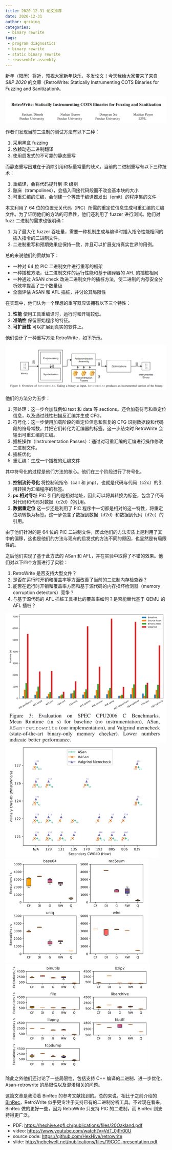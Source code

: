 ```yaml
---
title: 2020-12-31 论文推荐
date: 2020-12-31
author: qrzbing
categories:
 - binary rewrite
tags:
 - program diagnostics
 - binary rewrite
 - static binary rewrite
 - reassemble assembly
---
```


新年（阳历）将近，预祝大家新年快乐，多发论文！今天我给大家带来了来自 *S&P 2020* 的文章《RetroWrite: Statically Instrumenting COTS Binaries for Fuzzing and Sanitization》。

![](./img/1231/1.png)

作者们发现当前二进制的测试方法有以下三种：

1. 采用黑盒 fuzzing
2. 依赖动态二进制翻译
3. 使用启发式的不可靠的静态重写

而静态重写困难在于消除引用和标量常量的歧义。当前的二进制重写有以下三种技术：

1. 重编译，会将代码提升到 IR 级别
2. 蹦床（trampolines），会插入间接代码段而不改变基本块的大小
3. 可重汇编的汇编，会创建一个等效于编译器发出（emit）的程序集的文件

本文利用了 64 位的位置无关代码（PIC）所需的重定位信息生成可重汇编的汇编文件。为了证明他们的方法的可靠性，他们还利用了 fuzzer 进行测试。他们对 fuzz 二进制的需求也很明确：

1. 为了最大化 fuzzer 吞吐量，需要一种机制生成与编译时插入指令性能相同的插入指令的二进制文件。
2. 二进制重写和预期效果应保持一致，并且可以扩展支持真实世界的用例。

总的来说他们的贡献如下：

- 一种对 64 位 PIC 二进制文件进行重写的框架
- 一种插桩方法，让二进制文件的运行性能和基于编译器的 AFL 的插桩相同
- 一种通过 ASAN check 改进二进制文件的插桩方法，使二进制的内存安全分析效率提高了三个数量级
- 全面评估 ASAN 和 AFL 插桩，并讨论其局限性

在实现中，他们认为一个理想的重写器应该拥有以下三个特性：

1. **性能** 使用工具重编译时，运行时和开销较低。
2. **准确性** 保留原始程序的特征。
3. **可扩展性** 可以扩展到真实的软件上。

他们设计了一种重写方法 RetroWrite，如下所示。

![](./img/1231/2.png)

他们的方法分为五步：

1. 预处理：这一步会加载例如 text 和 data 等 sections。还会加载符号和重定位信息，以及通过线性扫描反汇编并生成 CFG。
2. 符号化：这一步使用加载阶段的重定位信息和恢复的 CFG 识别数据段和代码段的符号常数，并把它们转化为汇编器的标签。这一步结束时 RetroWrite 会输出可重汇编的汇编。
3. 插桩操作（Instrumentation Passes）：通过对可重汇编的汇编进行操作修改二进制文件。
4. 插桩优化
5. 重汇编：生成一个插桩的汇编文件

其中符号化的过程是他们方法的核心。他们在三个阶段进行了符号化。

1. **控制流符号化** 将控制流指令（call 和 jmp），也就是代码与代码（c2c）的引用转换为汇编程序的标签。
2. **pc 相对寻址** PIC 引用的是相对地址，因此可以将其转换为标签，包含了代码对代码和代码对数据（c2d）的引用。
3. **数据重定位** 这一步还是利用了 PIC 程序中一切都是相对的这一特性，将重定位项转换为标签。这一步包含了数据到数据（d2d）和数据到代码（d2c）的引用。

由于他们针对的是 64 位的 PIC 二进制文件，因此他们的方法实质上是利用了其中的偏移，这也是他们的方法与现有的启发式的方法不同的原因，也显然是有局限性的。

之后他们实现了基于此方法的 ASan 和 AFL，并在实验中取得了不错的效果。他们对以下四个方面进行了实验：

1. RetroWrite 是否支持大型文件？
2. 是否在运行时开销和覆盖率等方面改善了当前的二进制内存检查器？
3. 能否在运行时开销和覆盖率方面和基于源代码的内存损坏检测器（memory corruption detectors）竞争？
4. 与基于源代码的 AFL 插桩工具相比的覆盖率如何？是否能替代基于 QEMU 的 AFL 插桩？

<img src="./img/1231/4.png" style="zoom:50%;" />

<img src="./img/1231/5.png" style="zoom: 67%;" />

<img src="./img/1231/6.png" style="zoom: 67%;" />

<img src="./img/1231/7.png" style="zoom:67%;" />

除此之外他们还讨论了一些局限性，包括支持 C++ 编译的二进制、进一步优化、Asan-retrowrite 的局限性以及混淆相关的问题。

这篇文章是我沿着 BinRec 的参考文献找到的。总的来说，相比于之前介绍的 [BinRec](./1229.md)，RetroWrite 似乎更专注于支持已有的二进制分析工具。不过现在看来，BinRec 做的更好一些，因为 RetroWrite 只支持 PIC 的二进制，而 BinRec 则支持得更广泛。

- PDF: <https://hexhive.epfl.ch/publications/files/20Oakland.pdf>
- video: <https://www.youtube.com/watch?v=VdT_0jPr00U>
- source code: <https://github.com/HexHive/retrowrite>
- slide: <http://nebelwelt.net/publications/files/19CCC-presentation.pdf>